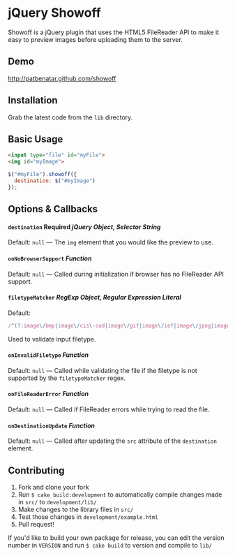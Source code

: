 # jQuery Showoff

Showoff is a jQuery plugin that uses the HTML5 FileReader API to make it easy
to preview images before uploading them to the server.

## Demo

http://patbenatar.github.com/showoff

## Installation

Grab the latest code from the `lib` directory.

## Basic Usage

```html
<input type="file" id="myFile">
<img id="myImage">
```

```javascript
$("#myFile").showoff({
  destination: $("#myImage")
});
```

## Options & Callbacks

#### `destination` Required _jQuery Object, Selector String_
Default: `null` — The `img` element that you would like the preview to use.

#### `onNoBrowserSupport` _Function_
Default: `null` — Called during initialization if browser has no FileReader API support.

#### `filetypeMatcher` _RegExp Object, Regular Expression Literal_
Default:
```javascript
/^(?:image\/bmp|image\/cis\-cod|image\/gif|image\/ief|image\/jpeg|image\/jpeg|image\/jpeg|image\/pipeg|image\/png|image\/svg\+xml|image\/tiff|image\/x\-cmu\-raster|image\/x\-cmx|image\/x\-icon|image\/x\-portable\-anymap|image\/x\-portable\-bitmap|image\/x\-portable\-graymap|image\/x\-portable\-pixmap|image\/x\-rgb|image\/x\-xbitmap|image\/x\-xpixmap|image\/x\-xwindowdump)$/i
```
Used to validate input filetype.

#### `onInvalidFiletype` _Function_
Default: `null` — Called while validating the file if the filetype is not supported by the `filetypeMatcher` regex.

#### `onFileReaderError` _Function_
Default: `null` — Called if FileReader errors while trying to read the file.

#### `onDestinationUpdate` _Function_
Default: `null` — Called after updating the `src` attribute of the `destination` element.

## Contributing

1. Fork and clone your fork
1. Run `$ cake build:development` to automatically compile changes made in `src/` to `development/lib/`
1. Make changes to the library files in `src/`
1. Test those changes in `development/example.html`
1. Pull request!

If you'd like to build your own package for release, you can edit the version number
in `VERSION` and run `$ cake build` to version and compile to `lib/`
